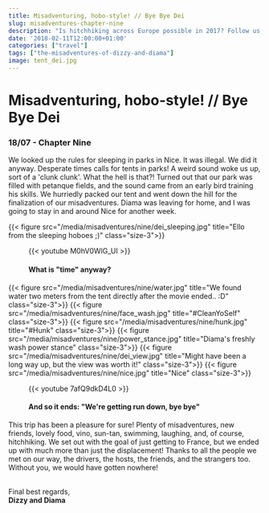 ```yaml
---
title: Misadventuring, hobo-style! // Bye Bye Dei
slug: misadventures-chapter-nine
description: "Is hitchhiking across Europe possible in 2017? Follow us, and find out!"
date: '2018-02-11T12:00:00+01:00'
categories: ["travel"]
tags: ["the-misadventures-of-dizzy-and-diama"]
image: tent_dei.jpg
---
```


# Misadventuring, hobo-style! // Bye Bye Dei
### 18/07 - Chapter Nine
We looked up the rules for sleeping in parks in Nice. It was illegal. We did it anyway. Desperate times calls for tents in parks! A weird sound woke us up, sort of a 'clunk clunk'. What the hell is that?! Turned out that our park was filled with petanque fields, and the sound came from an early bird training his skills. 
We hurriedly packed our tent and went down the hill for the finalization of our misadventures. Diama was leaving for home, and I was going to stay in and around Nice for another week.

{{< figure src="/media/misadventures/nine/dei_sleeping.jpg" title="Ello from the sleeping hoboes ;)" class="size-3">}}
<figure class="size-3">
    {{< youtube M0hV0WlG_UI >}}
    <figcaption>
        <h4>What is "time" anyway?</h4>
    </figcaption>
</figure>
{{< figure src="/media/misadventures/nine/water.jpg" title="We found water two meters from the tent directly after the movie ended.. :D" class="size-3">}}
{{< figure src="/media/misadventures/nine/face_wash.jpg" title="#CleanYoSelf" class="size-3">}}
{{< figure src="/media/misadventures/nine/hunk.jpg" title="#Hunk" class="size-3">}}
{{< figure src="/media/misadventures/nine/power_stance.jpg" title="Diama's freshly wash power stance" class="size-3">}}
{{< figure src="/media/misadventures/nine/dei_view.jpg" title="Might have been a long way up, but the view was worth it!" class="size-3">}}
{{< figure src="/media/misadventures/nine/nice.jpg" title="Nice" class="size-3">}}
<figure class="size-3">
    {{< youtube 7afQ9dkD4L0 >}}
    <figcaption>
        <h4>And so it ends: "We're getting run down, bye bye"</h4>
    </figcaption>
</figure>

This trip has been a pleasure for sure! Plenty of misadventures, new friends, lovely food, vino, sun-tan, swimming, laughing, and, of course, hitchhiking. We set out with the goal of just getting to France, but we ended up with much more than just the displacement! Thanks to all the people we met on our way, the drivers, the hosts, the friends, and the strangers too. Without you, we would have gotten nowhere!
<br /><br />

Final best regards,<br />**Dizzy and Diama**
